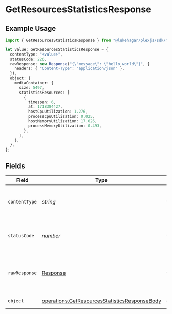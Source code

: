 # GetResourcesStatisticsResponse

## Example Usage

```typescript
import { GetResourcesStatisticsResponse } from "@lukehagar/plexjs/sdk/models/operations";

let value: GetResourcesStatisticsResponse = {
  contentType: "<value>",
  statusCode: 226,
  rawResponse: new Response("{\"message\": \"hello world\"}", {
    headers: { "Content-Type": "application/json" },
  }),
  object: {
    mediaContainer: {
      size: 5497,
      statisticsResources: [
        {
          timespan: 6,
          at: 1718384427,
          hostCpuUtilization: 1.276,
          processCpuUtilization: 0.025,
          hostMemoryUtilization: 17.026,
          processMemoryUtilization: 0.493,
        },
      ],
    },
  },
};
```

## Fields

| Field                                                                                                                 | Type                                                                                                                  | Required                                                                                                              | Description                                                                                                           |
| --------------------------------------------------------------------------------------------------------------------- | --------------------------------------------------------------------------------------------------------------------- | --------------------------------------------------------------------------------------------------------------------- | --------------------------------------------------------------------------------------------------------------------- |
| `contentType`                                                                                                         | *string*                                                                                                              | :heavy_check_mark:                                                                                                    | HTTP response content type for this operation                                                                         |
| `statusCode`                                                                                                          | *number*                                                                                                              | :heavy_check_mark:                                                                                                    | HTTP response status code for this operation                                                                          |
| `rawResponse`                                                                                                         | [Response](https://developer.mozilla.org/en-US/docs/Web/API/Response)                                                 | :heavy_check_mark:                                                                                                    | Raw HTTP response; suitable for custom response parsing                                                               |
| `object`                                                                                                              | [operations.GetResourcesStatisticsResponseBody](../../../sdk/models/operations/getresourcesstatisticsresponsebody.md) | :heavy_minus_sign:                                                                                                    | Resource Statistics                                                                                                   |